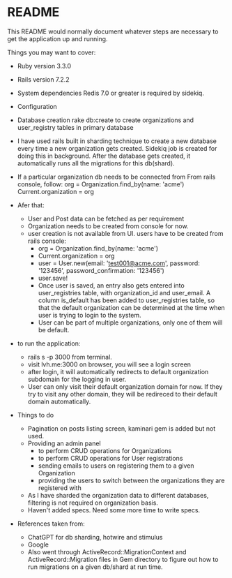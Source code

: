 # README

This README would normally document whatever steps are necessary to get the
application up and running.

Things you may want to cover:

* Ruby version
  3.3.0
* Rails version
  7.2.2

* System dependencies
  Redis 7.0 or greater is required by sidekiq.

* Configuration

* Database creation
  rake db:create to create organizations and user_registry tables in primary database

* I have used rails built in sharding technique to create a new database every time a new organization gets created. Sidekiq job is created for doing this in background. After the database gets created, it automatically runs all the migrations for this db(shard).

* If a particular organization db needs to be connected from From rails console, follow:
  org = Organization.find_by(name: 'acme')
  Current.organization = org
* Afer that:
  - User and Post data can be fetched as per requirement
  - Organization needs to be created from console for now.
  - user creation is not available from UI. users have to be created from rails console:
    - org = Organization.find_by(name: 'acme')
    - Current.organization = org
    - user = User.new(email: 'test001@acme.com', password: '123456', password_confirmation: '123456')
    - user.save!
    - Once user is saved, an entry also gets entered into user_registries table, with organization_id and user_email. A column is_default has been added to user_registries table, so that the default organization can be determined at the time when user is trying to login to the system.
    - User can be part of multiple organizations, only one of them will be default.

* to run the application:
  - rails s -p 3000 from terminal.
  - visit lvh.me:3000 on browser, you will see a login screen
  - after login, it will automatically redirects to default organization subdomain for the logging in user.
  - User can only visit their default organization domain for now. If they try to visit any other domain, they will be redireced to their default domain automatically.

* Things to do
  - Pagination on posts listing screen, kaminari gem is added but not used.
  - Providing an admin panel
    - to perform CRUD operations for Organizations 
    - to perform CRUD operations for User registrations
    - sending emails to users on registering them to a given Organization
    - providing the users to switch between the organizations they are registered with
  - As I have sharded the organization data to different databases, filtering is not required on organization basis.
  - Haven't added specs. Need some more time to write specs.

* References taken from:
  - ChatGPT for db sharding, hotwire and stimulus
  - Google
  - Also went through ActiveRecord::MigrationContext and ActiveRecord::Migration files in Gem directory to figure out how to run migrations on a given db/shard at run time.
